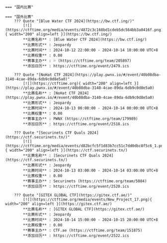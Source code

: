     === "国内比赛"
    
    === "国外比赛"
        ??? Quote "[Blue Water CTF 2024](https://bw.ctf.ing/)"  
            [![](https://ctftime.org/media/events/4872c3c168bd1cdeb5dc564bb3a0416f.png){ width="200" align=left }](https://bw.ctf.ing/)  
            **比赛名称** : [Blue Water CTF 2024](https://bw.ctf.ing/)  
            **比赛形式** : Jeopardy  
            **比赛时间** : 2024-10-12 22:00:00 - 2024-10-14 10:00:00 UTC+8  
            **比赛权重** : 0.00  
            **赛事主办** : 💦​ (https://ctftime.org/team/205897)  
            **添加日历** : https://ctftime.org/event/2479.ics  
            
        ??? Quote "[NoHat CTF 2024](https://play.pwnx.io/#/event/40b08dba-3140-4cae-89da-6db9c0d8e5a0)"  
            [![](https://ctftime.org){ width="200" align=left }](https://play.pwnx.io/#/event/40b08dba-3140-4cae-89da-6db9c0d8e5a0)  
            **比赛名称** : [NoHat CTF 2024](https://play.pwnx.io/#/event/40b08dba-3140-4cae-89da-6db9c0d8e5a0)  
            **比赛形式** : Jeopardy  
            **比赛时间** : 2024-10-13 00:00:00 - 2024-10-14 00:00:00 UTC+8  
            **比赛权重** : 0.00  
            **赛事主办** : PWNX (https://ctftime.org/team/179989)  
            **添加日历** : https://ctftime.org/event/2518.ics  
            
        ??? Quote "[Securinets CTF Quals 2024](https://ctf.securinets.tn/)"  
            [![](https://ctftime.org/media/events/d82bcfc5f1d83b7cc51c7dd0dbc8f5c6_1.png){ width="200" align=left }](https://ctf.securinets.tn/)  
            **比赛名称** : [Securinets CTF Quals 2024](https://ctf.securinets.tn/)  
            **比赛形式** : Jeopardy  
            **比赛时间** : 2024-10-13 03:00:00 - 2024-10-14 03:00:00 UTC+8  
            **比赛权重** : 0.00  
            **赛事主办** : Securinets (https://ctftime.org/team/5084)  
            **添加日历** : https://ctftime.org/event/2520.ics  
            
        ??? Quote "[GITEX GLOBAL CTF](https://gitex.ctf.ae/)"  
            [![](https://ctftime.org/media/events/New_Project_17.png){ width="200" align=left }](https://gitex.ctf.ae/)  
            **比赛名称** : [GITEX GLOBAL CTF](https://gitex.ctf.ae/)  
            **比赛形式** : Jeopardy  
            **比赛时间** : 2024-10-14 15:00:00 - 2024-10-15 20:00:00 UTC+8  
            **比赛权重** : 0.00  
            **赛事主办** : CTF.ae (https://ctftime.org/team/151875)  
            **添加日历** : https://ctftime.org/event/2522.ics  
            